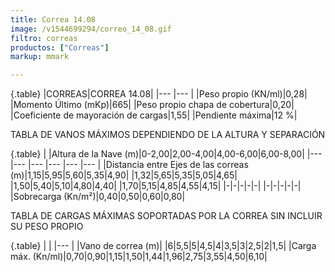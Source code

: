 ```yaml
---
title: Correa 14.08
image: /v1544699294/correo_14_08.gif
filtro: correas
productos: ["Correas"]
markup: mmark

---
```

{.table}
|CORREAS|CORREA 14.08|
|--- |--- |
|Peso propio (KN/ml)|0,28|
|Momento Último (mKp)|665|
|Peso propio chapa de cobertura|0,20|
|Coeficiente de mayoración de cargas|1,55|
|Pendiente máxima|12 %|

TABLA DE VANOS MÁXIMOS DEPENDIENDO DE LA ALTURA Y SEPARACIÓN

{.table}
| |Altura de la Nave (m)|0-2,00|2,00-4,00|4,00-6,00|6,00-8,00|
|--- |--- |--- |--- |--- |--- |
|Distancia entre Ejes de las correas (m)|1,15|5,95|5,60|5,35|4,90|
|1,32|5,65|5,35|5,05|4,65|
|1,50|5,40|5,10|4,80|4,40|
|1,70|5,15|4,85|4,55|4,15|
|-|-|-|-|-|
|-|-|-|-|-|
|Sobrecarga (Kn/m²)|0,40|0,50|0,60|0,80|

TABLA DE CARGAS MÁXIMAS SOPORTADAS POR LA CORREA SIN INCLUIR SU PESO PROPIO

{.table}
| |
|--- |
|Vano de correa (m)|
|6|5,5|5|4,5|4|3,5|3|2,5|2|1,5|
|Carga máx. (Kn/ml)|0,70|0,90|1,15|1,50|1,44|1,96|2,75|3,55|4,50|6,10|
